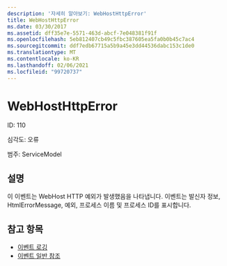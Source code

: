 ```yaml
---
description: '자세히 알아보기: WebHostHttpError'
title: WebHostHttpError
ms.date: 03/30/2017
ms.assetid: dff35e7e-5571-463d-abcf-7e048381f91f
ms.openlocfilehash: 5eb812407cb49c5fbc387605ea5fa0b0b45c7ac4
ms.sourcegitcommit: ddf7edb67715a5b9a45e3dd44536dabc153c1de0
ms.translationtype: MT
ms.contentlocale: ko-KR
ms.lasthandoff: 02/06/2021
ms.locfileid: "99720737"
---
```

# <a name="webhosthttperror"></a>WebHostHttpError

ID: 110  
  
 심각도: 오류  
  
 범주: ServiceModel  
  
## <a name="description"></a>설명  

 이 이벤트는 WebHost HTTP 예외가 발생했음을 나타냅니다. 이벤트는 발신자 정보, HtmlErrorMessage, 예외, 프로세스 이름 및 프로세스 ID를 표시합니다.  
  
## <a name="see-also"></a>참고 항목

- [이벤트 로깅](index.md)
- [이벤트 일반 참조](events-general-reference.md)
